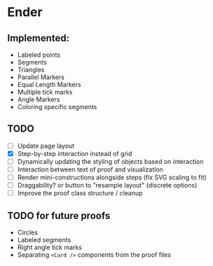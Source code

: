 # Ender

## Implemented:

- Labeled points
- Segments
- Triangles
- Parallel Markers
- Equal Length Markers
- Multiple tick marks
- Angle Markers
- Coloring specific segments

## TODO

- [ ] Update page layout
- [x] Step-by-step interaction instead of grid
- [ ] Dynamically updating the styling of objects based on interaction
- [ ] Interaction between text of proof and visualization
- [ ] Render mini-constructions alongside steps (fix SVG scaling to fit)
- [ ] Draggability? or button to "resample layout" (discrete options)
- [ ] Improve the proof class structure / cleanup

## TODO for future proofs

- Circles
- Labeled segments
- Right angle tick marks
- Separating `<Card />` components from the proof files
